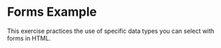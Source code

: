 Forms Example
====================

This exercise practices the use of specific data types you can select with forms in HTML.